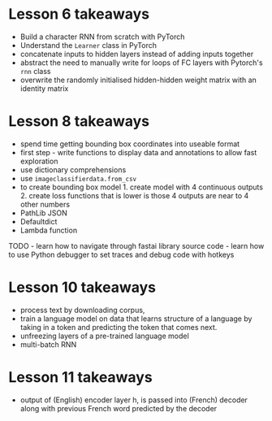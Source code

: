 # Lesson 6 takeaways 
- Build a character RNN from scratch with PyTorch 
- Understand the `Learner` class in PyTorch 
- concatenate inputs to hidden layers instead of adding inputs together 
- abstract the need to manually write for loops of FC layers with Pytorch's `rnn` class 
- overwrite the randomly initialised hidden-hidden weight matrix with an identity matrix 

# Lesson 8 takeaways 
- spend time getting bounding box coordinates into useable format 
- first step - write functions to display data and annotations to allow fast exploration 
- use dictionary comprehensions
- use `imageclassifierdata.from_csv`
- to create bounding box model 1. create model with 4 continuous outputs 2. create loss functions that
is lower is those 4 outputs are near to 4 other numbers
- PathLib JSON
- Defaultdict
- Lambda function 

TODO - learn how to navigate through fastai library source code 
     - learn how to use Python debugger to set traces and debug code with hotkeys

# Lesson 10 takeaways 
- process text by downloading corpus, 
- train a language model on data that learns structure of a language by taking in a token and predicting the token that comes next.
- unfreezing layers of a pre-trained language model 
- multi-batch RNN 

# Lesson 11 takeaways 
- output of (English) encoder layer h, is passed into (French) decoder along with previous French word predicted by the decoder 